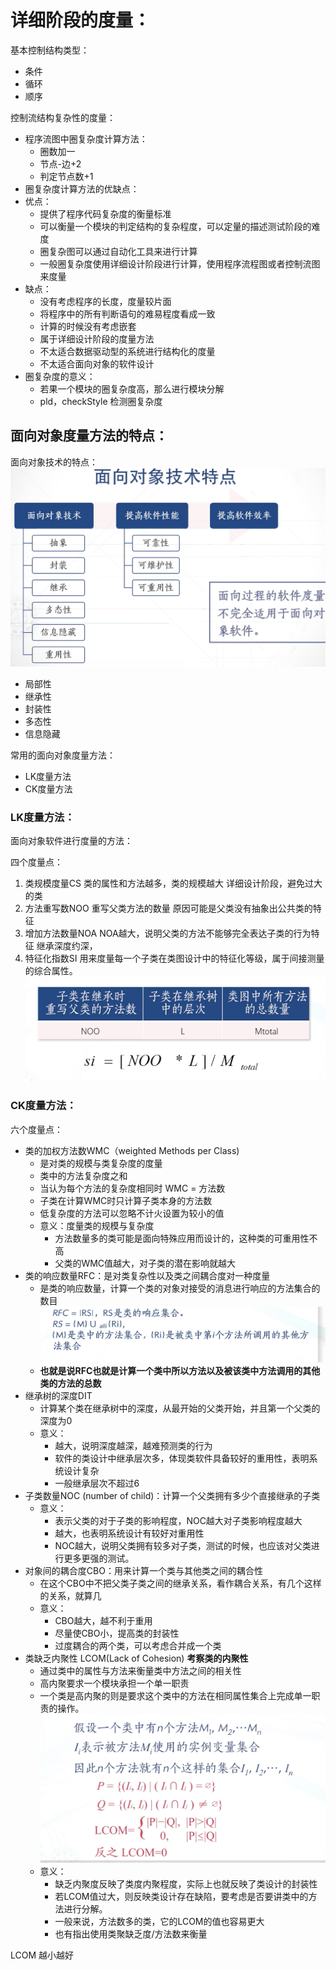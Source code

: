 # 详细阶段的度量：

基本控制结构类型：
- 条件
- 循环
- 顺序

控制流结构复杂性的度量：

- 程序流图中圈复杂度计算方法：
  - 圈数加一
  - 节点-边+2
  - 判定节点数+1
- 圈复杂度计算方法的优缺点：
- 优点：
  - 提供了程序代码复杂度的衡量标准
  - 可以衡量一个模块的判定结构的复杂程度，可以定量的描述测试阶段的难度
  - 圈复杂图可以通过自动化工具来进行计算
  - 一般圈复杂度使用详细设计阶段进行计算，使用程序流程图或者控制流图来度量
- 缺点：
  - 没有考虑程序的长度，度量较片面
  - 将程序中的所有判断语句的难易程度看成一致
  - 计算的时候没有考虑嵌套
  - 属于详细设计阶段的度量方法
  - 不太适合数据驱动型的系统进行结构化的度量
  - 不太适合面向对象的软件设计
- 圈复杂度的意义：
  - 若果一个模块的圈复杂度高，那么进行模块分解
  - pld，checkStyle 检测圈复杂度

## 面向对象度量方法的特点：

面向对象技术的特点：
  ![](img/软件度量及应用05/软件度量及应用05-2020-03-05-09-24-54.png)

- 局部性
- 继承性
- 封装性
- 多态性
- 信息隐藏

常用的面向对象度量方法：
- LK度量方法
- CK度量方法

### LK度量方法：
面向对象软件进行度量的方法：

四个度量点：
1. 类规模度量CS 类的属性和方法越多，类的规模越大 详细设计阶段，避免过大的类
2. 方法重写数NOO 重写父类方法的数量 原因可能是父类没有抽象出公共类的特征
3. 增加方法数量NOA NOA越大，说明父类的方法不能够完全表达子类的行为特征 继承深度约深，
4. 特征化指数SI 用来度量每一个子类在类图设计中的特征化等级，属于间接测量的综合属性。
![](img/软件度量及应用05/软件度量及应用05-2020-03-10-10-04-48.png)

### CK度量方法：

六个度量点：

- 类的加权方法数WMC（weighted Methods per Class)
  - 是对类的规模与类复杂度的度量
  - 类中的方法复杂度之和
  - 当认为每个方法的复杂度相同时 WMC = 方法数
  - 子类在计算WMC时只计算子类本身的方法数
  - 低复杂度的方法可以忽略不计火设置为较小的值
  - 意义：度量类的规模与复杂度
    - 方法数量多的类可能是面向特殊应用而设计的，这种类的可重用性不高
    - 父类的WMC值越大，对子类的潜在影响就越大
- 类的响应数量RFC：是对类复杂性以及类之间耦合度对一种度量
  - 是类的响应数量，计算一个类的对象对接受的消息进行响应的方法集合的数目
![](img/软件度量及应用05/软件度量及应用05-2020-03-10-11-17-08.png)
  - **也就是说RFC也就是计算一个类中所以方法以及被该类中方法调用的其他类的方法的总数**
- 继承树的深度DIT
  - 计算某个类在继承树中的深度，从最开始的父类开始，并且第一个父类的深度为0
  - 意义：
    - 越大，说明深度越深，越难预测类的行为
    - 软件的类设计中继承层次多，体现类软件具备较好的重用性，表明系统设计复杂
    - 一般继承层次不超过6
- 子类数量NOC (number of child)：计算一个父类拥有多少个直接继承的子类
  - 意义：
    - 表示父类的对于子类的影响程度，NOC越大对子类影响程度越大
    - 越大，也表明系统设计有较好对重用性
    - NOC越大，说明父类拥有较多对子类，测试的时候，也应该对父类进行更多更强的测试。
- 对象间的耦合度CBO：用来计算一个类与其他类之间的耦合性
  - 在这个CBO中不把父类子类之间的继承关系，看作耦合关系，有几个这样的关系，就算几
  - 意义：
    - CBO越大，越不利于重用
    - 尽量使CBO小，提高类的封装性
    - 过度耦合的两个类，可以考虑合并成一个类
- 类缺乏内聚性 LCOM(Lack of Cohesion) **考察类的内聚性**
  - 通过类中的属性与方法来衡量类中方法之间的相关性
  - 高内聚要求一个模块承担一个单一职责
  - 一个类是高内聚的则是要求这个类中的方法在相同属性集合上完成单一职责的操作。
 ![](img/软件度量及应用05/软件度量及应用05-2020-03-10-11-54-47.png)
  - 意义：
    - 缺乏内聚度反映了类度内聚程度，实际上也就反映了类设计的封装性
    - 若LCOM值过大，则反映类设计存在缺陷，要考虑是否要讲类中的方法进行分解。
    - 一般来说，方法数多的类，它的LCOM的值也容易更大
    - 也有指出使用类聚缺乏度/方法数来衡量
  
LCOM 越小越好
